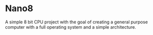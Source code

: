 # Nano8
A simple 8 bit CPU project with the goal of creating a general purpose computer with a full operating system and a simple architecture.
